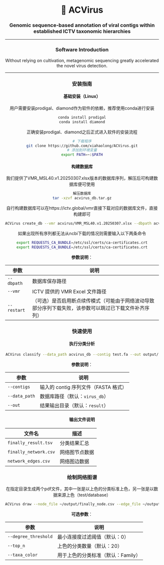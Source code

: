 <div align="center">
  <h1>🦠 ACVirus</h1>
  <h3>Genomic sequence-based annotation of viral contigs within established ICTV taxonomic hierarchies</h3>

---

### Software Introduction
Without relying on cultivation, metagenomic sequencing greatly accelerated the novel virus detection. 

---

### 安装指南
#### 基础安装（Linux）
用户需要安装prodigal、diamond作为软件的依赖，推荐使用conda进行安装
```bash
conda install prodigal
conda install diamond
```
正确安装prodigal、diamond之后正式进入软件的安装流程
```bash
# 下载程序
git clone https://github.com/xiahaolong/ACVirus.git
# 添加到环境变量
export PATH=~:$PATH
```
#### 构建数据库
我们提供了VMR_MSL40.v1.20250307.xlsx版本的数据库序列，解压后可构建数据库便可使用
```bash
解压数据库
tar -xzvf acvirus_db.tar.gz
```
自行构建数据库可以在https://ictv.global/vmr直接下载对应的数据库文件，直接构建即可
```bash
ACVirus create_db --vmr acvirus/VMR_MSL40.v1.20250307.xlsx --dbpath acvirus_db
```
如果出现所有序列都无法从ncbi下载的情况则需要输入以下两条命令
```bash
export REQUESTS_CA_BUNDLE=/etc/ssl/certs/ca-certificates.crt
export REQUESTS_CA_BUNDLE=/etc/ssl/certs/ca-certificates.crt
```
**参数说明**：

| 参数 | 说明 |
|------|------|
| `--dbpath` | 数据库保存路径 |
| `--vmr` | ICTV 提供的 VMR Excel 文件路径 |
| `--restart` | （可选）是否启用断点续传模式（可能由于网络波动导致部分序列下载失败，该参数可以跳过已下载文件补齐序列） |

### 快速使用
#### 执行分类分析
```bash
ACVirus classify --data_path acvirus_db --contig test.fa --out output/
```
**参数说明**：

| 参数 | 说明 |
|------|------|
| `--contigs` | 输入的 contig 序列文件（FASTA 格式） |
| `--data_path` | 数据库路径（默认：`virus_db`） |
| `--out` | 结果输出目录（默认：`result`） |
#### 输出文件说明

| 文件名                  | 描述             |
| ----------------------- | ---------------- |
| `finally_result.tsv`    | 分类结果汇总     |
| `finally_network.csv`   | 网络图节点数据   |
| `network_edges.csv`     | 网络图边数据     |


### 绘制网络图谱
在指定目录生成两个pdf文件，其中一张是以上色的分类标准上色，另一张是以数据来源上色（test/database）
```bash
ACVirus draw --node_file ~/output/finally_node.csv --edge_file ~/output/finally_network.csv --out ~/output
```
**可选参数**：

| 参数 | 说明 |
|------|------|
| `--degree_threshold` | 最小连接度过滤阈值（默认：0） |
| `--top_n` | 上色的分类数量（默认：20） |
| `--taxa_color` | 用于上色的分类标准（默认：Family） |



